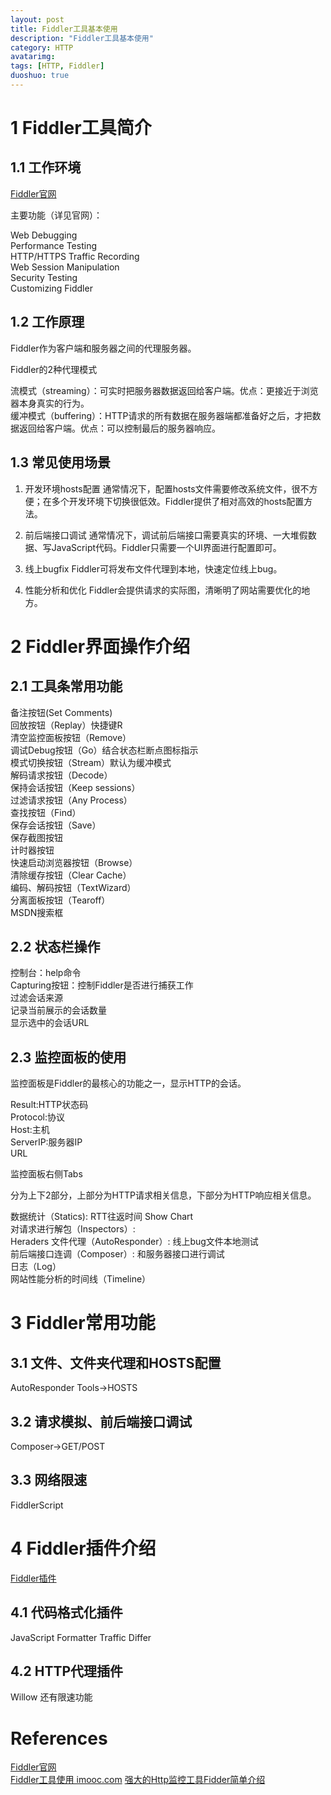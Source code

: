 ```yaml
---
layout: post
title: Fiddler工具基本使用
description: "Fiddler工具基本使用"
category: HTTP
avatarimg:
tags: [HTTP, Fiddler]
duoshuo: true
---
```


# 1 Fiddler工具简介

## 1.1 工作环境

[Fiddler官网](http://www.telerik.com/fiddler)

主要功能（详见官网）：

Web Debugging  
Performance Testing  
HTTP/HTTPS Traffic Recording  
Web Session Manipulation  
Security Testing  
Customizing Fiddler  

## 1.2 工作原理

Fiddler作为客户端和服务器之间的代理服务器。

Fiddler的2种代理模式

流模式（streaming）：可实时把服务器数据返回给客户端。优点：更接近于浏览器本身真实的行为。  
缓冲模式（buffering）：HTTP请求的所有数据在服务器端都准备好之后，才把数据返回给客户端。优点：可以控制最后的服务器响应。

## 1.3 常见使用场景

1. 开发环境hosts配置
通常情况下，配置hosts文件需要修改系统文件，很不方便；在多个开发环境下切换很低效。Fiddler提供了相对高效的hosts配置方法。

2. 前后端接口调试
通常情况下，调试前后端接口需要真实的环境、一大堆假数据、写JavaScript代码。Fiddler只需要一个UI界面进行配置即可。

3. 线上bugfix
Fiddler可将发布文件代理到本地，快速定位线上bug。

4. 性能分析和优化
Fiddler会提供请求的实际图，清晰明了网站需要优化的地方。

# 2 Fiddler界面操作介绍

## 2.1 工具条常用功能

备注按钮(Set Comments)  
回放按钮（Replay）快捷键R  
清空监控面板按钮（Remove）  
调试Debug按钮（Go）结合状态栏断点图标指示  
模式切换按钮（Stream）默认为缓冲模式  
解码请求按钮（Decode）  
保持会话按钮（Keep sessions）  
过滤请求按钮（Any Process）  
查找按钮（Find）  
保存会话按钮（Save）  
保存截图按钮  
计时器按钮  
快速启动浏览器按钮（Browse）  
清除缓存按钮（Clear Cache）  
编码、解码按钮（TextWizard）  
分离面板按钮（Tearoff）  
MSDN搜索框  

## 2.2 状态栏操作

控制台：help命令  
Capturing按钮：控制Fiddler是否进行捕获工作  
过滤会话来源  
记录当前展示的会话数量  
显示选中的会话URL  

## 2.3 监控面板的使用

监控面板是Fiddler的最核心的功能之一，显示HTTP的会话。

Result:HTTP状态码  
Protocol:协议  
Host:主机  
ServerIP:服务器IP  
URL  

监控面板右侧Tabs

分为上下2部分，上部分为HTTP请求相关信息，下部分为HTTP响应相关信息。

数据统计（Statics): RTT往返时间 Show Chart  
对请求进行解包（Inspectors）:  
Heraders
文件代理（AutoResponder）: 线上bug文件本地测试  
前后端接口连调（Composer）: 和服务器接口进行调试  
日志（Log）  
网站性能分析的时间线（Timeline）  

# 3 Fiddler常用功能

## 3.1 文件、文件夹代理和HOSTS配置
AutoResponder
Tools->HOSTS

## 3.2 请求模拟、前后端接口调试

Composer->GET/POST

## 3.3 网络限速

FiddlerScript

# 4 Fiddler插件介绍

[Fiddler插件](http://www.telerik.com/fiddler/add-ons)

## 4.1 代码格式化插件

JavaScript Formatter
Traffic Differ

## 4.2 HTTP代理插件

Willow 还有限速功能

# References
[Fiddler官网](http://www.telerik.com/fiddler)  
[Fiddler工具使用 imooc.com](http://www.imooc.com/learn/37) 
[强大的Http监控工具Fidder简单介绍](http://www.jianshu.com/p/cfc5ca7a8457)

